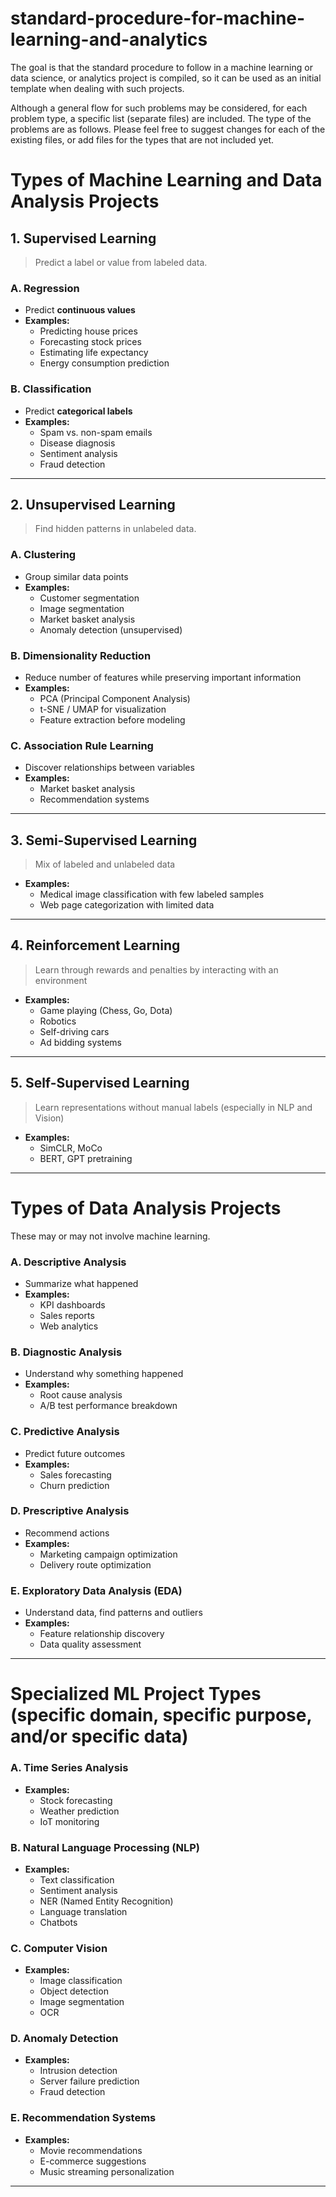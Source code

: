 # standard-procedure-for-machine-learning-and-analytics
The goal is that the standard procedure to follow in a machine learning or data science, or analytics project is compiled, so it can be used as an initial template when dealing with such projects.

Although a general flow for such problems may be considered, for each problem type, a specific list (separate files) are included. The type of the problems are as follows. Please feel free to suggest changes for each of the existing files, or add files for the types that are not included yet.

# Types of Machine Learning and Data Analysis Projects

## 1. Supervised Learning
> Predict a label or value from labeled data.

### A. Regression
- Predict **continuous values**
- **Examples:**
  - Predicting house prices
  - Forecasting stock prices
  - Estimating life expectancy
  - Energy consumption prediction

### B. Classification
- Predict **categorical labels**
- **Examples:**
  - Spam vs. non-spam emails
  - Disease diagnosis
  - Sentiment analysis
  - Fraud detection

---

## 2. Unsupervised Learning
> Find hidden patterns in unlabeled data.

### A. Clustering
- Group similar data points
- **Examples:**
  - Customer segmentation
  - Image segmentation
  - Market basket analysis
  - Anomaly detection (unsupervised)

### B. Dimensionality Reduction
- Reduce number of features while preserving important information
- **Examples:**
  - PCA (Principal Component Analysis)
  - t-SNE / UMAP for visualization
  - Feature extraction before modeling

### C. Association Rule Learning
- Discover relationships between variables
- **Examples:**
  - Market basket analysis
  - Recommendation systems

---

## 3. Semi-Supervised Learning
> Mix of labeled and unlabeled data

- **Examples:**
  - Medical image classification with few labeled samples
  - Web page categorization with limited data

---

## 4. Reinforcement Learning
> Learn through rewards and penalties by interacting with an environment

- **Examples:**
  - Game playing (Chess, Go, Dota)
  - Robotics
  - Self-driving cars
  - Ad bidding systems

---

## 5. Self-Supervised Learning
> Learn representations without manual labels (especially in NLP and Vision)

- **Examples:**
  - SimCLR, MoCo
  - BERT, GPT pretraining

---

# Types of Data Analysis Projects

These may or may not involve machine learning.

### A. Descriptive Analysis
- Summarize what happened
- **Examples:**
  - KPI dashboards
  - Sales reports
  - Web analytics

### B. Diagnostic Analysis
- Understand why something happened
- **Examples:**
  - Root cause analysis
  - A/B test performance breakdown

### C. Predictive Analysis
- Predict future outcomes
- **Examples:**
  - Sales forecasting
  - Churn prediction

### D. Prescriptive Analysis
- Recommend actions
- **Examples:**
  - Marketing campaign optimization
  - Delivery route optimization

### E. Exploratory Data Analysis (EDA)
- Understand data, find patterns and outliers
- **Examples:**
  - Feature relationship discovery
  - Data quality assessment

---

# Specialized ML Project Types (specific domain, specific purpose, and/or specific data)

### A. Time Series Analysis
- **Examples:**
  - Stock forecasting
  - Weather prediction
  - IoT monitoring

### B. Natural Language Processing (NLP)
- **Examples:**
  - Text classification
  - Sentiment analysis
  - NER (Named Entity Recognition)
  - Language translation
  - Chatbots

### C. Computer Vision
- **Examples:**
  - Image classification
  - Object detection
  - Image segmentation
  - OCR

### D. Anomaly Detection
- **Examples:**
  - Intrusion detection
  - Server failure prediction
  - Fraud detection

### E. Recommendation Systems
- **Examples:**
  - Movie recommendations
  - E-commerce suggestions
  - Music streaming personalization

---


<!--
<style>
  table.clean {
    border-collapse: collapse;
    width: 100%;
    font-family: sans-serif;
    margin-bottom: 2em;
  }
  table.clean th {
    text-align: left;
    padding: 8px;
    border-bottom: 2px solid black;
  }
  table.clean td {
    text-align: left;
    padding: 8px;
    border-bottom: 1px solid lightgray;
  }
  table.clean tr:last-child td {
    border-bottom: none;
  }
  .phase-title {
    font-weight: bold;
    font-size: 1.1em;
    margin: 1.5em 0 0.5em;
  }
</style>

<div class="phase-title">Phase 1: Problem Definition and Data Collection</div>
<table class="clean">
  <tr><th>Step</th><th>Action</th><th>Notes</th></tr>
  <tr><td>1</td><td>Define Business Objectives</td><td>Clarify the problem, project goals, Key Performance Indicators (KPIs), and success criteria.</td></tr>
  <tr><td>2</td><td>Define Data Strategy</td><td>Identify and gather data from sources like APIs, databases, or public datasets.</td></tr>
</table>

<div class="phase-title">Phase 2: Ingestion & Assessment </div>
<table class="clean">
  <tr><th>Step</th><th>Action</th><th>Notes</th></tr>
  <tr><td>3</td><td>Initial File Verification</td>
      <td>Check if the dataset files exist, are accessible, and in the correct format (e.g., CSV, Excel). Confirm correct encoding and delimiter.</td></tr>
  <tr><td>4</td><td>Module and Data Load</td>
      <td>Import necessary libraries (e.g., pandas, numpy) and load the data into memory for exploration.</td></tr>
  <tr><td>3</td><td>Initial Exploration and Assessment</td>
      <td>Use methods like <code>df.info()</code>, <code>df.describe()</code>, and <code>df.head()</code> to assess structure, data types, and basic statistics.</td></tr>
</table>

<div class="phase-title">Phase 3: Initial Cleaning </div>
<table class="clean">
  <tr><th>Step</th><th>Action</th><th>Notes</th></tr>
  <tr><td>3</td><td>Handling Duplicates</td>
      <td>Identify and remove duplicate rows using <code>df.duplicated()</code> and <code>df.drop_duplicates()</code> to ensure data integrity.</td></tr>
  <tr><td>4</td><td>Inconsistent Formatting</td>
      <td>Detect and fix formatting issues like inconsistent casing, extra spaces, or mixed data types in categorical fields.</td></tr>
  <tr><td>5</td><td>Data Corruption or Abnormal Values</td>
      <td>Look for corrupted, nonsensical, or extreme outlier values that may indicate data entry issues or sensor errors. Use domain knowledge or statistical thresholds to flag and address them.</td></tr>
</table>
     
<div class="phase-title">Phase 4: Exploratory Data Analysis (EDA) </div>
<table class="clean">
  <tr><th>Step</th><th>Action</th><th>Notes</th></tr>
  <tr><td>5</td><td>Initial EDA</td><td>Plot histograms, boxplots, and use summary stats. Use scatterplots and correlation matrices to identify relationships.</td></tr>
  <tr><td>6</td><td>Analyze Target Variable</td><td>Examine the distribution of the target variable (<code>y</code>). Check for class imbalance, skew, and outliers.</td></tr>
  <tr><td>7</td><td>Identify Potential Outliers</td><td>Use visualizations (histograms, boxplots) and statistical methods (Z-scores, Isolation Forest) to detect potential outliers. Do not remove or modify them yet.</td></tr>
</table>
     
<div class="phase-title">Phase 5: Data Splitting</div>
<table class="clean">
  <tr><th>Step</th><th>Action</th><th>Notes</th></tr>
  <tr><td>8</td><td>Split Data</td><td>Divide the dataset into training, validation, and test sets. A common split is 80%/10%/10%.</td></tr>
  <tr><td>9</td><td>Save the Test Set</td><td>Store the test set separately and do not use it for any purpose until the final model evaluation to prevent data leakage.</td></tr>
</table>

<div class="phase-title">Phase 6: Preprocessing (Train/Validation Data Only)</div>
<table class="clean">
  <tr><th>Step</th><th>Action</th><th>Notes</th></tr>
  <tr><td>10a</td><td>Handle Outliers</td><td>On training data only: Remove outliers using methods like IQR or Z-score. Transform skewed data using log, square root, or Box-Cox transformations.</td></tr>
  <tr><td>10b</td><td>Handle Missing Values</td><td>Impute missing values using techniques like mean/median for numerical data or mode for categorical data.</td></tr>
  <tr><td>10c</td><td>Encode Categorical Variables</td><td>Apply one-hot encoding for nominal features, label encoding for ordinal features, and other techniques for high-cardinality features.</td></tr>
  <tr><td>10d</td><td>Process Text Features</td><td>Clean, tokenize, and vectorize text using methods like TF-IDF or word embeddings.</td></tr>
  <tr><td>10e</td><td>Feature Scaling</td><td>Fit the scaler on the training data only, then transform both the training and validation sets using methods like StandardScaler or MinMaxScaler.</td></tr>
</table>

<div class="phase-title">Phase 7: Feature Engineering</div>
<table class="clean">
  <tr><th>Step</th><th>Action</th><th>Notes</th></tr>
  <tr><td>11</td><td>Create New Features</td><td>Derive new features (e.g., polynomial, interaction) from existing ones.</td></tr>
</table>

<div class="phase-title">Phase 8: Feature Selection and Dimensionality Reduction</div>
<table class="clean">
  <tr><th>Step</th><th>Action</th><th>Notes</th></tr>
  <tr><td>12</td><td>Feature Selection</td><td>Select the most relevant features using techniques like Lasso regularization, Recursive Feature Elimination (RFE), or feature importance scores.</td></tr>
  <tr><td>13</td><td>Dimensionality Reduction</td><td>Apply PCA, t-SNE, or other techniques if needed to reduce feature space for high-dimensional data.</td></tr>
</table>

<div class="phase-title">Phase 9: Modeling and Evaluation (Train/Validation Data Only)</div>
<table class="clean">
  <tr><th>Step</th><th>Action</th><th>Notes</th></tr>
  <tr><td>14</td><td>Modeling</td><td>Train multiple candidate models on the prepared training data.</td></tr>
  <tr><td>15</td><td>Cross-Validation</td><td>Use K-Fold cross-validation on the training data to get a robust estimate of model performance.</td></tr>
  <tr><td>16</td><td>Hyperparameter Tuning</td><td>Use techniques like GridSearchCV or RandomizedSearchCV to optimize model hyperparameters within the training data.</td></tr>
  <tr><td>17</td><td>Validation Evaluation</td><td>Evaluate the tuned models on the validation set using chosen metrics (e.g., RMSE, MAE, R²).</td></tr>
</table>

<div class="phase-title">Phase 10: Final Evaluation and Deployment</div>
<table class="clean">
  <tr><th>Step</th><th>Action</th><th>Notes</th></tr>
  <tr><td>18</td><td>Final Prediction</td><td>Apply the entire trained pipeline to the completely unseen test set. Never refit or reprocess the test data.</td></tr>
  <tr><td>19</td><td>Final Evaluation</td><td>Evaluate the final model on the test set using the same metrics. Report performance.</td></tr>
  <tr><td>20</td><td>Interpretation</td><td>Explain model predictions using tools like SHAP or feature importance plots.</td></tr>
  <tr><td>21</td><td>Deployment Preparation</td><td>Save the final model and the complete preprocessing pipeline.</td></tr>
  <tr><td>22</td><td>Monitoring</td><td>Plan for monitoring the model's performance and data/concept drift in production. Define retraining triggers.</td></tr>
</table>

-->
